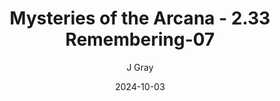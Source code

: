 ---
title: 'Mysteries of the Arcana - 2.33 Remembering-07'
alt: 'Mysteries of the Arcana'
date: '2024-10-03'
author: 'J Gray'
artist: 'Keira'
---